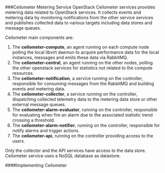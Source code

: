 ###Ceilometer Metering Service
OpenStack Ceilometer services provides metering data related to OpenStack services. It collects events and metering data by monitoring notifications from the other service services and publishes collected data to various targets including data stores and message queues.

Ceilometer main components are:

1.  The **ceilometer-compute**, an agent running on each compute node polling the local libvirt daemon to acquire performance data for the local instances, messages and emits these data via RabbitMQ.
2.  The **ceilometer-central**, an agent running on the other nodes, polling the other openstack services for statistics not related to the compute resources.
3.  The **ceilometer-notification**, a service running on the controller, responsible for consuming messages from the RabbitMQ and building events and metering data.
4.  The **ceilometer-collector**, a service running on the controller, dispatching collected telemetry data to the metering data store or other external message queues.
5.  The **ceilometer-alarm-evaluator**, running on the controller, responsible for evaluating when fire an alarm due to the associated statistic trend crossing a threshold.
6.  The **ceilometer-alarm-notifier**, running on the controller, responsible for notify alarms and trigger actions.
7.  The **ceilometer-api**, running on the controller providing access to the users.

Only the collector and the API services have access to the data store. Ceilometer service uses a NoSQL database as datastore.

####Implementing Ceilometer

